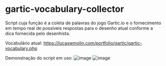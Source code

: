 # gartic-vocabulary-collector
Script cuja função é a coleta de palavras do jogo Gartic.io e o fornecimento em tempo real de possíveis respostas para o desenho atual conforme a dica fornecida pelo desenhista.

Vocabulário atual: https://lucaswmolin.com/portfolio/gartic/gartic-vocabulary.php

Demonstração do script em uso:
![image](https://user-images.githubusercontent.com/28737900/128610729-6d789a36-3f4b-42a6-b13b-edc28651d310.png)
![image](https://user-images.githubusercontent.com/28737900/128610833-b8d972b0-03f9-42b6-8db7-6aa2533e834c.png)




